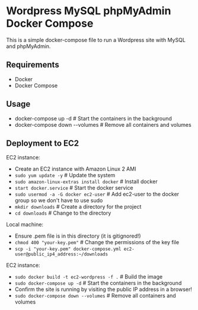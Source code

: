 # Wordpress MySQL phpMyAdmin Docker Compose

This is a simple docker-compose file to run a Wordpress site with MySQL and phpMyAdmin.

## Requirements

- Docker
- Docker Compose

## Usage

- docker-compose up -d # Start the containers in the background
- docker-compose down --volumes # Remove all containers and volumes

## Deployment to EC2

EC2 instance:

- Create an EC2 instance with Amazon Linux 2 AMI
- `sudo yum update -y` # Update the system
- `sudo amazon-linux-extras install docker` # Install docker
- `start docker.service` # Start the docker service
- `sudo usermod -a -G docker ec2-user` # Add ec2-user to the docker group so we don't have to use sudo
- `mkdir downloads` # Create a directory for the project
- `cd downloads` # Change to the directory

Local machine:

- Ensure .pem file is in this directory (it is gitignored!)
- `chmod 400 "your-key.pem"` # Change the permissions of the key file
- `scp -i "your-key.pem" docker-compose.yml ec2-user@public_ip4_address:~/downloads`

EC2 instance:

- `sudo docker build -t ec2-wordpress -f .` # Build the image
- `sudo docker-compose up -d` # Start the containers in the background
- Confirm the site is running by visiting the public IP address in a browser!
- `sudo docker-compose down --volumes` # Remove all containers and volumes

